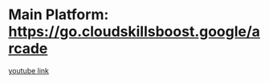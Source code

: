 # Main Platform: https://go.cloudskillsboost.google/arcade
[youtube link](https://www.youtube.com/watch?v=pw01TPXOo3o)
